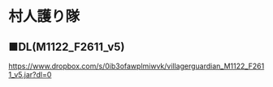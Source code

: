 # 村人護り隊
## ■DL(M1122_F2611_v5)
https://www.dropbox.com/s/0ib3ofawplmiwvk/villagerguardian_M1122_F2611_v5.jar?dl=0
